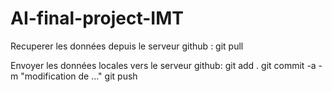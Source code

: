 # AI-final-project-IMT

Recuperer les données depuis le serveur github : 
git pull

Envoyer les données locales vers le serveur github:
git add .
git commit -a -m "modification de ..."
git push